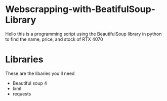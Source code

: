 # Webscrapping-with-BeatifulSoup-Library
Hello this is a programming script using the BeautifulSoup library in python to find the name, price, and stock of RTX 4070

# Libraries
These are the libaries you'll need
- Beautiful soup 4
- lxml
- requests

